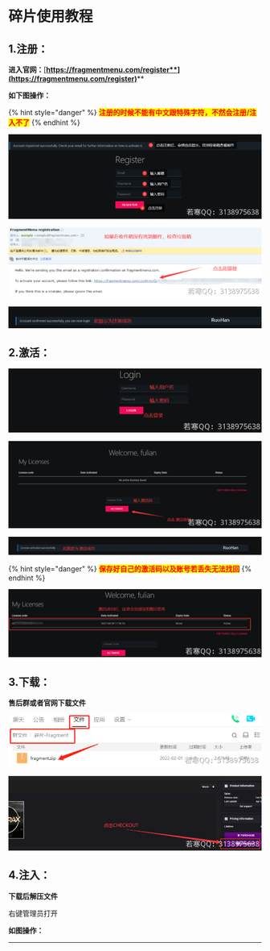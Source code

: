 # 碎片使用教程

## 1.注册：

**进入官网：**[**https://fragmentmenu.com/register**](https://fragmentmenu.com/register)****

**如下图操作：**

{% hint style="danger" %}
<mark style="color:red;">**注册的时候不能有中文跟特殊字符，不然会注册/注入不了**</mark>
{% endhint %}

![](<../../.gitbook/assets/image (47).png>)

![](<../../.gitbook/assets/image (63).png>)

![](<../../.gitbook/assets/image (48).png>)

## **2.激活：**

![](<../../.gitbook/assets/image (18).png>)

![](<../../.gitbook/assets/image (65).png>)

![](<../../.gitbook/assets/image (64).png>)

{% hint style="danger" %}
<mark style="color:red;">**保存好自己的激活码以及账号若丢失无法找回**</mark>
{% endhint %}

![](<../../.gitbook/assets/image (76).png>)

## **3.下载：**

**售后群或者官网下载文件**

![](<../../.gitbook/assets/image (79).png>)

![](<../../.gitbook/assets/image (73).png>)

## **4.注入：**

**下载后解压文件**

右键管理员打开

**如图操作：**

****
